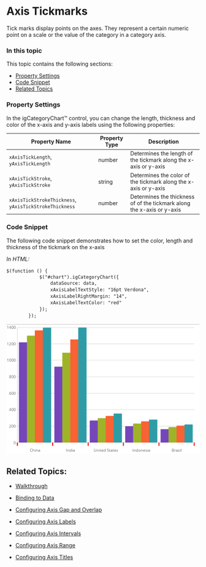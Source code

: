 ﻿<!--
|metadata|
{
    "fileName": "categorychart-configuring-axis-tickmarks",
    "controlName": "igCategoryChart",
    "tags": ["API", "CategoryChart", "Axes"]
}
|metadata|
-->

# Axis Tickmarks

Tick marks display points on the axes. They represent a certain numeric point on a scale or the value of the category in a category axis.

### In this topic

This topic contains the following sections:

- [Property Settings](#propertysettings)
- [Code Snippet](#codesnippet)
- [Related Topics](#relatedtopics)

### <a id="propertysettings"/>Property Settings
In the igCategoryChart™ control, you can change the length, thickness and color of the x-axis and y-axis labels using the following properties:

Property Name|Property Type|Description
---|---|---
`xAxisTickLength`, `yAxisTickLength` | number |Determines the length of the tickmark along the x-axis or y-axis 
`xAxisTickStroke`, `yAxisTickStroke` |string |Determines the color of the tickmark along the x-axis or y-axis  
`xAxisTickStrokeThickness`, `yAxisTickStrokeThickness`|number|Determines the thickness of of the tickmark along the x-axis or y-axis 

### <a id="codesnippet"/>Code Snippet

The following code snippet demonstrates how to set the color, length and thickness of the tickmark on the x-axis

*In HTML:*

```html
$(function () {
            $("#chart").igCategoryChart({
                dataSource: data,
                xAxisLabelTextStyle: "16pt Verdona",
                xAxisLabelRightMargin: "14",
                xAxisLabelTextColor: "red"
            });
        });
```

![](images/categorychart-configuring-axis-tickmarks-01.png)

## <a id="relatedtopics"/> Related Topics:

- [Walkthrough](categorychart-walkthrough.html)

- [Binding to Data](categorychart-binding-to-data.html)

- [Configuring Axis Gap and Overlap](configuring-axis-gap-and-overlap.html)

- [Configuring Axis Labels](configuring-axis-labels.html)

- [Configuring Axis Intervals](configuring-axis-intervals.html)

- [Configuring Axis Range](configuring-axis-range.html)

- [Configuring Axis Titles](configuring-axis-titles.html)